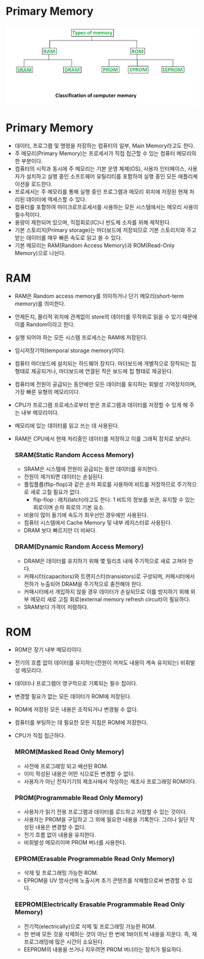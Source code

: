 # Primary Memory

![Untitled](Primary_Memory/Untitled.png)

# Primary Memory

- 데이터, 프로그램 및 명령을 저장하는 컴퓨터의 일부, Main Memory라고도 한다.
- 주 메모리(Primary Memory)는 프로세서가 직접 접근할 수 있는 컴퓨터 메모리의 한 부분이다.
- 컴퓨터의 시작과 동시에 주 메모리는 기본 운영 체제(OS), 사용자 인터페이스, 사용자가 설치하고 실행 중인 소프트웨어 유틸리티를 포함하여 실행 중인 모든 애플리케이션을 로드한다.
- 프로세서는 주 메모리를 통해 실행 중인 프로그램과 메모리 위치에 저장된 현재 처리된 데이터에 액세스할 수 있다.
- 컴퓨터를 포함하여 마이크로프로세서를 사용하는 모든 시스템에서는 메모리 사용이 필수적이다.
- 용량이 제한되어 있으며, 직접회로(IC)나 반도체 소자를 위해 제작된다.
- 기본 스토리지(Primary storage)는 마더보드에 저장되므로 기본 스토리지와 주고받는 데이터를 매우 빠른 속도로 읽고 쓸 수 있다.
- 기본 메모리는 RAM(Random Access Memory)과 ROM(Read-Only Memory)으로 나뉜다.

# RAM

- RAM은 Random access memory를 의미하거나 단기 메모리(short-term memory)를 의미한다.
- 언제든지, 물리적 위치에 관계없이 store의 데이터를 무작위로 읽을 수 있기 때문에 이를 Random이라고 한다.
- 실행 되어야 하는 모든 시스템 프로세스는 RAM에 저장된다.
- 임시저장기억(temporal storage memory)이다.
- 컴퓨터 마더보드에 설치되는 하드웨어 장치다. 마더보드에 개별적으로 장착되는 칩 형태로 제공되거나, 마더보드에 연결된 작은 보드에 칩 형태로 제공된다.
- 컴퓨터에 전원이 공급되는 동안에만 모든 데이터를 유지하는 휘발성 기억장치이며, 가장 빠른 유형의 메모리이다.
- CPU가 프로그램 프로세스로부터 받은 프로그램과 데이터를 저장할 수 있게 해 주는 내부 메모리이다.
- 메모리에 있는 데이터를 읽고 쓰는 데 사용된다.
- RAM은 CPU에서 현재 처리중인 데이터를 저장하고 이를 그래픽 장치로 보낸다.
    
    ### SRAM(Static Random Access Memory)
    
    - SRAM은 시스템에 전원이 공급되는 동안 데이터를 유지한다.
    - 전원이 제거되면 데이터는 손실된다.
    - 플립플롭(flip-flop)과 같은 순차 회로를 사용하여 비트를 저장하므로 주기적으로 새로 고칠 필요가 없다.
        - flip-flop : 래치(latch)라고도 한다. 1 비트의 정보를 보관, 유지할 수 있는 회로이며 순차 회로의 기본 요소.
    - 비용이 많이 들기에 속도가 최우선인 경우에만 사용된다.
    - 컴퓨터 시스템에서 Cache Memory 및 내부 레지스터로 사용된다.
    - DRAM 보다 빠르지만 더 비싸다.
    
    ### DRAM(Dynamic Random Access Memory)
    
    - DRAM은 데이터를 유지하기 위해 몇 밀리초 내에 주기적으로 새로 고쳐야 한다.
    - 커패시터(capacitors)와 트랜지스터(transistors)로 구성되며, 커패시터에서 전하가 누출되어 DRAM을 주기적으로 충전해야 한다.
    - 커패시터에서 개입하지 않을 경우 데이터가 손실되므로 이를 방지하기 위해 외부 메모리 새로 고침 회로(external memory refresh circuit)이 필요하다.
    - SRAM보다 가격이 저렴하다.

# ROM

- ROM은 장기 내부 메모리이다.
- 전기의 흐름 없이 데이터를 유지하는(전원이 꺼져도 내용이 계속 유지되는) 비휘발성 메모리다.
- 데이터나 프로그램이 영구적으로 기록되는 필수 칩이다.
- 변경할 필요가 없는 모든 데이터가 ROM에 저장된다.
- ROM에 저장된 모든 내용은 조작되거나 변경될 수 없다.
- 컴퓨터를 부팅하는 데 필요한 모든 지침은 ROM에 저장한다.
- CPU가 직접 접근하다.
    
    ### MROM(Masked Read Only Memory)
    
    - 사전에 프로그래밍 되고 배선된 ROM.
    - 이미 작성된 내용은 어떤 식으로든 변경할 수 없다.
    - 사용자가 아닌 전자기기의 제조사에서 작성하는 제조사 프로그래밍 ROM이다.
    
    ### PROM(Programmable Read Only Memory)
    
    - 사용자가 읽기 전용 프로그램과 데이터를 로드하고 저장할 수 있는 것이다.
    - 사용자는 PROM을 구입하고 그 위에 필요한 내용을 기록한다. 그러나 일단 작성된 내용은 변경할 수 없다.
    - 전기 흐름 없이 내용을 유지한다.
    - 비휘발성 메모리이며 PROM 버너를 사용한다.
    
    ### EPROM(Erasable Programmable Read Only Memory)
    
    - 삭제 및 프로그래밍 가능한 ROM.
    - EPROM을 UV 방사선에 노출시켜 초기 콘텐츠를 삭제함으로써 변경할 수 있다.
    
    ### EEPROM(Electrically Erasable Programmable Read Only Memory)
    
    - 전기적(electrically)으로 삭제 및 프로그래밍 가능한 ROM.
    - 한 번에 모든 것을 삭제하는 것이 아닌 한 번에 1바이트씩 내용을 지운다. 즉, 재 프로그래밍에 많은 시간이 소요된다.
    - EEPROM의 내용을 쓰거나 지우려면 PROM 버너라는 장치가 필요하다.